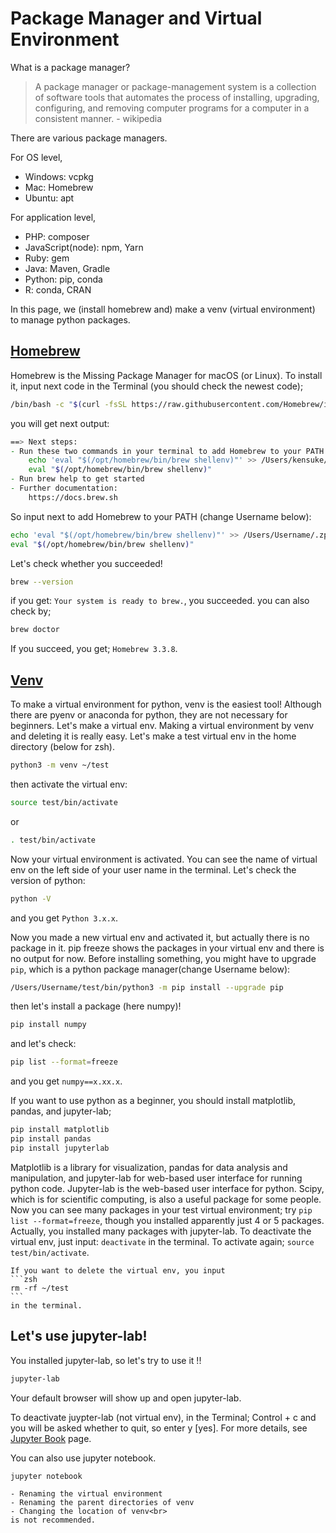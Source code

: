 # Package Manager and Virtual Environment

What is a package manager?
> A package manager or package-management system is a collection of software tools that automates the process of installing, upgrading, configuring, and removing computer programs for a computer in a consistent manner. - wikipedia


There are various package managers.

For OS level, 
- Windows: vcpkg
- Mac: Homebrew
- Ubuntu: apt

For application level,
- PHP: composer
- JavaScript(node): npm, Yarn
- Ruby: gem
- Java: Maven, Gradle
- Python: pip, conda
- R: conda, CRAN

In this page, we (install homebrew and) make a venv (virtual environment) to manage python packages.

## [Homebrew](https://docs.brew.sh/Installation)
Homebrew is the Missing Package Manager for macOS (or Linux).
To install it, input next code in the Terminal (you should check the newest code);
```bash
/bin/bash -c "$(curl -fsSL https://raw.githubusercontent.com/Homebrew/install/HEAD/install.sh)"
```

you will get next output:
```zsh
==> Next steps:
- Run these two commands in your terminal to add Homebrew to your PATH:
    echo 'eval "$(/opt/homebrew/bin/brew shellenv)"' >> /Users/kensuke/.zprofile
    eval "$(/opt/homebrew/bin/brew shellenv)"
- Run brew help to get started
- Further documentation:
    https://docs.brew.sh
```

So input next to add Homebrew to your PATH (change Username below):
```zsh
echo 'eval "$(/opt/homebrew/bin/brew shellenv)"' >> /Users/Username/.zprofile
eval "$(/opt/homebrew/bin/brew shellenv)"
```

Let's check whether you succeeded!
```zsh
brew --version
```

if you get: `Your system is ready to brew.`, you succeeded.
you can also check by;
```zsh
brew doctor
```
If you succeed, you get; `Homebrew 3.3.8`.

## [Venv](https://docs.python.org/3/library/venv.html)
To make a virtual environment for python, venv is the easiest tool! Although there are pyenv or anaconda for python, they are not necessary for beginners.
Let's make a virtual env.
Making a virtual environment by venv and deleting it is really easy. Let's make a test virtual env in the home directory (below for zsh).

```zsh
python3 -m venv ~/test
```
then activate the virtual env:
```zsh
source test/bin/activate
```
or 
```zsh
. test/bin/activate
```

Now your virtual environment is activated. You can see the name of virtual env on the left side of your user name in the terminal.
Let's check the version of python:
```zsh
python -V
```
and you get `Python 3.x.x`.

Now you made a new virtual env and activated it, but actually there is no package in it.
pip freeze shows the packages in your virtual env and there is no output for now. 
Before installing something, you might have to upgrade `pip`, which is a python package manager(change Username below):
```zsh
/Users/Username/test/bin/python3 -m pip install --upgrade pip
```
then let's install a package (here numpy)!
```zsh
pip install numpy
```
and let's check:
```zsh
pip list --format=freeze
```
and you get `numpy==x.xx.x`.

If you want to use python as a beginner, you should install matplotlib, pandas, and jupyter-lab;
```zsh
pip install matplotlib
pip install pandas
pip install jupyterlab
```

Matplotlib is a library for visualization, pandas for data analysis and manipulation, and jupyter-lab for web-based user interface for running python code. Jupyter-lab is the web-based user interface for python.
Scipy, which is for scientific computing, is also a useful package for some people.
Now you can see many packages in your test virtual environment; try `pip list --format=freeze`, though you installed apparently just 4 or 5 packages. Actually, you installed many packages with jupyter-lab.
To deactivate the virtual env, just input: `deactivate` in the terminal. To activate again; `source test/bin/activate`.

````{warning}
If you want to delete the virtual env, you input 
```zsh
rm -rf ~/test
```
in the terminal.
````

## Let's use jupyter-lab!
You installed jupyter-lab, so let's try to use it !!

```zsh
jupyter-lab
```
Your default browser will show up and open jupyter-lab.

To deactivate juypter-lab (not virtual env), in the Terminal; Control + c and you will be asked whether to quit, so enter y [yes]. 
For more details, see [Jupyter Book](../jb/jb.md) page.

You can also use jupyter notebook.
```zsh
jupyter notebook
```

```{note}
- Renaming the virtual environment
- Renaming the parent directories of venv
- Changing the location of venv<br>
is not recommended. 
```


